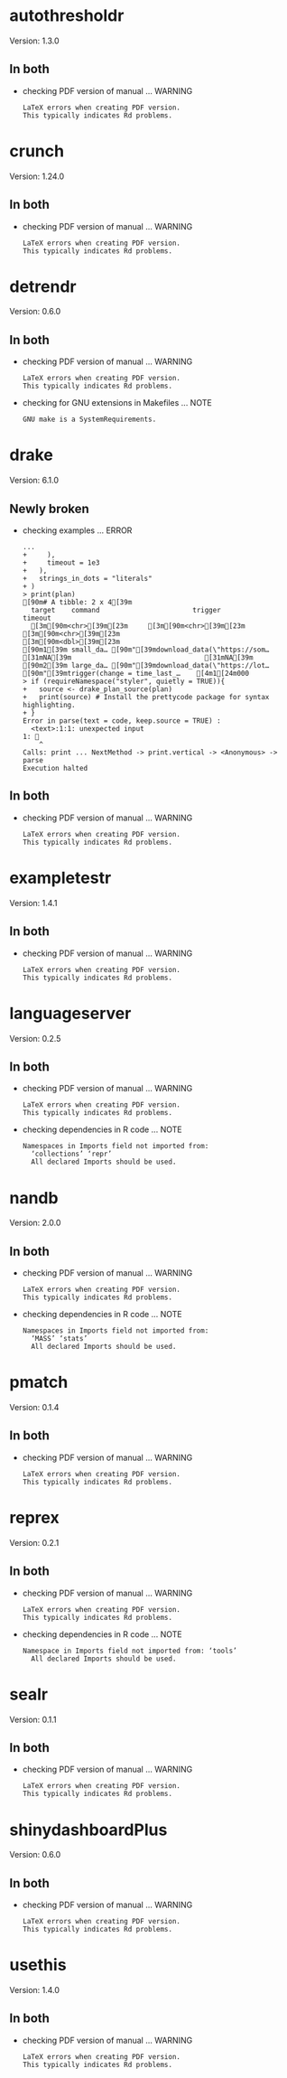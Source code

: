 # autothresholdr

Version: 1.3.0

## In both

*   checking PDF version of manual ... WARNING
    ```
    LaTeX errors when creating PDF version.
    This typically indicates Rd problems.
    ```

# crunch

Version: 1.24.0

## In both

*   checking PDF version of manual ... WARNING
    ```
    LaTeX errors when creating PDF version.
    This typically indicates Rd problems.
    ```

# detrendr

Version: 0.6.0

## In both

*   checking PDF version of manual ... WARNING
    ```
    LaTeX errors when creating PDF version.
    This typically indicates Rd problems.
    ```

*   checking for GNU extensions in Makefiles ... NOTE
    ```
    GNU make is a SystemRequirements.
    ```

# drake

Version: 6.1.0

## Newly broken

*   checking examples ... ERROR
    ```
    ...
    +     ),
    +     timeout = 1e3
    +   ),
    +   strings_in_dots = "literals"
    + )
    > print(plan)
    [90m# A tibble: 2 x 4[39m
      target    command                       trigger                       timeout
      [3m[90m<chr>[39m[23m     [3m[90m<chr>[39m[23m                         [3m[90m<chr>[39m[23m                           [3m[90m<dbl>[39m[23m
    [90m1[39m small_da… [90m"[39mdownload_data(\"https://som… [31mNA[39m                                 [31mNA[39m
    [90m2[39m large_da… [90m"[39mdownload_data(\"https://lot… [90m"[39mtrigger(change = time_last_…    [4m1[24m000
    > if (requireNamespace("styler", quietly = TRUE)){
    +   source <- drake_plan_source(plan)
    +   print(source) # Install the prettycode package for syntax highlighting.
    + }
    Error in parse(text = code, keep.source = TRUE) : 
      <text>:1:1: unexpected input
    1: 
        ^
    Calls: print ... NextMethod -> print.vertical -> <Anonymous> -> parse
    Execution halted
    ```

## In both

*   checking PDF version of manual ... WARNING
    ```
    LaTeX errors when creating PDF version.
    This typically indicates Rd problems.
    ```

# exampletestr

Version: 1.4.1

## In both

*   checking PDF version of manual ... WARNING
    ```
    LaTeX errors when creating PDF version.
    This typically indicates Rd problems.
    ```

# languageserver

Version: 0.2.5

## In both

*   checking PDF version of manual ... WARNING
    ```
    LaTeX errors when creating PDF version.
    This typically indicates Rd problems.
    ```

*   checking dependencies in R code ... NOTE
    ```
    Namespaces in Imports field not imported from:
      ‘collections’ ‘repr’
      All declared Imports should be used.
    ```

# nandb

Version: 2.0.0

## In both

*   checking PDF version of manual ... WARNING
    ```
    LaTeX errors when creating PDF version.
    This typically indicates Rd problems.
    ```

*   checking dependencies in R code ... NOTE
    ```
    Namespaces in Imports field not imported from:
      ‘MASS’ ‘stats’
      All declared Imports should be used.
    ```

# pmatch

Version: 0.1.4

## In both

*   checking PDF version of manual ... WARNING
    ```
    LaTeX errors when creating PDF version.
    This typically indicates Rd problems.
    ```

# reprex

Version: 0.2.1

## In both

*   checking PDF version of manual ... WARNING
    ```
    LaTeX errors when creating PDF version.
    This typically indicates Rd problems.
    ```

*   checking dependencies in R code ... NOTE
    ```
    Namespace in Imports field not imported from: ‘tools’
      All declared Imports should be used.
    ```

# sealr

Version: 0.1.1

## In both

*   checking PDF version of manual ... WARNING
    ```
    LaTeX errors when creating PDF version.
    This typically indicates Rd problems.
    ```

# shinydashboardPlus

Version: 0.6.0

## In both

*   checking PDF version of manual ... WARNING
    ```
    LaTeX errors when creating PDF version.
    This typically indicates Rd problems.
    ```

# usethis

Version: 1.4.0

## In both

*   checking PDF version of manual ... WARNING
    ```
    LaTeX errors when creating PDF version.
    This typically indicates Rd problems.
    ```


